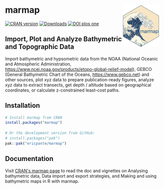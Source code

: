 # marmap <img src="man/figures/marmap_logo.png" align="right" height="138"/>

<!-- badges: start -->
[![CRAN version](https://www.r-pkg.org/badges/version/marmap?color=green)](https://cran.r-project.org/package=marmap)
[![Downloads](http://cranlogs.r-pkg.org/badges/grand-total/marmap?color=orange)](https://cran.r-project.org/package=marmap)
[![DOI plos one](https://img.shields.io/badge/doi-https://doi.org/10.1371/journal.pone.0073051-blue.svg)](https://doi.org/https://doi.org/10.1371/journal.pone.0073051)
<!-- badges: end -->

## Import, Plot and Analyze Bathymetric and Topographic Data

Import bathymetric and hypsometric data from the NOAA (National Oceanic and Atmospheric Administration, <https://www.ncei.noaa.gov/products/etopo-global-relief-model>), GEBCO (General Bathymetric Chart of the Oceans, <https://www.gebco.net>) and other sources, plot xyz data to prepare publication-ready figures, analyze xyz data to extract transects, get depth / altitude based on geographical coordinates, or calculate z-constrained least-cost paths.

## Installation

```R
# Install marmap from CRAN
install.packages("marmap")

# Or the development version from GitHub:
# install.packages("pak")
pak::pak("ericpante/marmap")
```
## Documentation

Visit [CRAN's marmap page](https://cran.r-project.org/package=marmap) to read the doc and vignettes on Analysing bathymetric data, Data import and export strategies, and 
Making and using bathymetric maps in R with marmap. 
